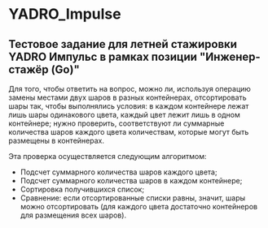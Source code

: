 # YADRO_Impulse
## Тестовое задание для летней стажировки YADRO Импульс в рамках позиции "Инженер-стажёр (Go)" ## 

Для того, чтобы ответить на вопрос, можно ли, используя операцию замены местами двух шаров в разных контейнерах, отсортировать шары так, чтобы выполнялись условия: в каждом контейнере лежат лишь шары одинакового цвета, каждый цвет лежит лишь в одном контейнере; нужно проверить, соответствуют ли суммарные количества шаров каждого цвета количествам, которые могут быть размещены в контейнерах.

Эта проверка осуществляется следующим алгоритмом:
- Подсчет суммарного количества шаров каждого цвета;
- Подсчет суммарного количества шаров в каждом контейнере;
- Сортировка получившихся список;
- Сравнение: если отсортированные списки равны, значит, шары можно отсортировать (для каждого цвета достаточно контейнеров для размещения всех шаров).
